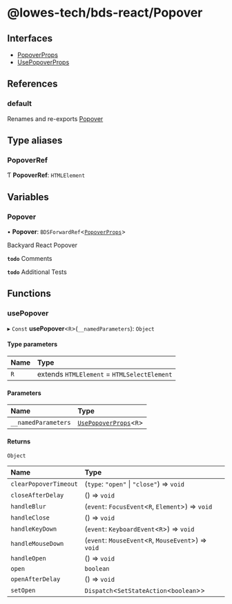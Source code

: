 # @lowes-tech/bds-react/Popover

## Interfaces

- [PopoverProps](interfaces/PopoverProps.md)
- [UsePopoverProps](interfaces/UsePopoverProps.md)

## References

### default

Renames and re-exports [Popover](README.md#popover)

## Type aliases

### PopoverRef

Ƭ **PopoverRef**: `HTMLElement`

## Variables

### Popover

• **Popover**: `BDSForwardRef`<[`PopoverProps`](interfaces/PopoverProps.md)\>

Backyard React Popover

**`todo`** Comments

**`todo`** Additional Tests

## Functions

### usePopover

▸ `Const` **usePopover**<`R`\>(`__namedParameters`): `Object`

#### Type parameters

| Name | Type |
| :------ | :------ |
| `R` | extends `HTMLElement` = `HTMLSelectElement` |

#### Parameters

| Name | Type |
| :------ | :------ |
| `__namedParameters` | [`UsePopoverProps`](interfaces/UsePopoverProps.md)<`R`\> |

#### Returns

`Object`

| Name | Type |
| :------ | :------ |
| `clearPopoverTimeout` | (`type`: ``"open"`` \| ``"close"``) => `void` |
| `closeAfterDelay` | () => `void` |
| `handleBlur` | (`event`: `FocusEvent`<`R`, `Element`\>) => `void` |
| `handleClose` | () => `void` |
| `handleKeyDown` | (`event`: `KeyboardEvent`<`R`\>) => `void` |
| `handleMouseDown` | (`event`: `MouseEvent`<`R`, `MouseEvent`\>) => `void` |
| `handleOpen` | () => `void` |
| `open` | `boolean` |
| `openAfterDelay` | () => `void` |
| `setOpen` | `Dispatch`<`SetStateAction`<`boolean`\>\> |
